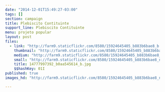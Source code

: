 ```yaml
---
date: "2014-12-01T15:49:27-03:00"
tags: []
section: campaign
title: Plebiscito Contituinte
support_line: Plebiscito Contituinte
menu: projeto popular
layout: post
files:
  - link: "http://farm9.staticflickr.com/8580/15924645405_b883b6bae8_b.jpg"
    thumbnail: "http://farm9.staticflickr.com/8580/15924645405_b883b6bae8_t.jpg"
    medium: "http://farm9.staticflickr.com/8580/15924645405_b883b6bae8_z.jpg"
    small: "http://farm9.staticflickr.com/8580/15924645405_b883b6bae8_n.jpg"
    title: 14777997392_b0aa545614_b.jpg
    $$hashKey: 01I
published: true
images_hd: "http://farm9.staticflickr.com/8580/15924645405_b883b6bae8_n.jpg"

---
```

